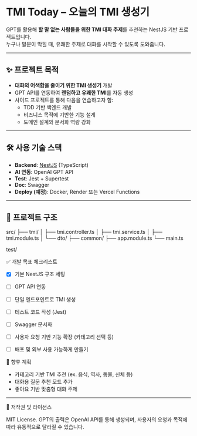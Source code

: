 # TMI Today – 오늘의 TMI 생성기

GPT를 활용해 **할 말 없는 사람들을 위한 TMI 대화 주제**를 추천하는 NestJS 기반 프로젝트입니다.  
누구나 말문이 막힐 때, 유쾌한 주제로 대화를 시작할 수 있도록 도와줍니다.

---

## ✨ 프로젝트 목적

- **대화의 어색함을 줄이기 위한 TMI 생성기** 개발
- GPT API를 연동하여 **랜덤하고 유쾌한 TMI**를 자동 생성
- 사이드 프로젝트를 통해 다음을 연습하고자 함:
  - TDD 기반 백엔드 개발
  - 비즈니스 목적에 기반한 기능 설계
  - 도메인 설계와 문서화 역량 강화

---

## 🛠️ 사용 기술 스택

- **Backend**: [NestJS](https://nestjs.com/) (TypeScript)
- **AI 연동**: OpenAI GPT API 
- **Test**: Jest + Supertest
- **Doc**: Swagger 
- **Deploy (예정)**: Docker, Render 또는 Vercel Functions

---

## 🧱 프로젝트 구조

src/
├── tmi/ 
│   ├── tmi.controller.ts
│   ├── tmi.service.ts
│   ├── tmi.module.ts
│   └── dto/
├── common/ 
├── app.module.ts
└── main.ts

test/ 


✅ 개발 목표 체크리스트

- [x] 기본 NestJS 구조 세팅
- [ ] GPT API 연동
- [ ] 단일 엔드포인트로 TMI 생성
- [ ] 테스트 코드 작성 (Jest)
- [ ] Swagger 문서화
- [ ] 사용자 요청 기반 기능 확장 (카테고리 선택 등)
- [ ] 배포 및 외부 사용 가능하게 만들기


📌 향후 계획

- 카테고리 기반 TMI 추천 (ex. 음식, 역사, 동물, 신체 등)
- 대화용 질문 추천 모드 추가
- 좋아요 기반 맞춤형 대화 주제

---

📎 저작권 및 라이선스

MIT License.
GPT의 출력은 OpenAI API를 통해 생성되며, 사용자의 요청과 목적에 따라 유동적으로 달라질 수 있습니다.